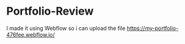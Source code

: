 # Portfolio-Review
I made it using Webflow so i can upload the file https://my-portfolio-476fee.webflow.io/
